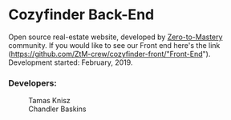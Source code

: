 # Cozyfinder Back-End

Open source real-estate website, developed by [Zero-to-Mastery](https://www.udemy.com/the-complete-web-developer-zero-to-mastery/ "Zero to Mastery Udemy course") community.
If you would like to see our Front end here's the link (https://github.com/ZtM-crew/cozyfinder-front/"Front-End"). 
<br>
Development started: February, 2019.

### Developers:
<dl>
  
  <dd>Tamas Knisz</dd>
  <dd>Chandler Baskins</dd>
  
</dl>
